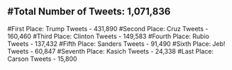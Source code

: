 #Total Number of Tweets: 1,071,836 
---
#First Place: Trump Tweets - 431,890
#Second Place: Cruz Tweets - 160,460
#Third Place: Clinton Tweets - 149,583
#Fourth Place: Rubio Tweets - 137,432
#Fifth Place: Sanders Tweets - 91,490
#Sixth Place: Jeb! Tweets - 60,847
#Seventh Place: Kasich Tweets - 24,338
#Last Place: Carson Tweets - 15,800
